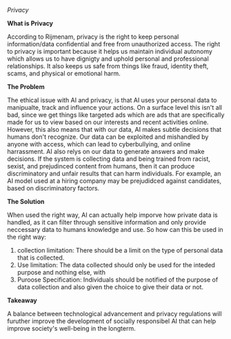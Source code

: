 *Privacy*

**What is Privacy**

According to Rijmenam, privacy is the right to keep personal information/data confidential and free from unauthorized access. The right to privacy is important because it helps us maintain individual autonomy which allows us to have dignigty and uphold personal and professional relationships. It also keeps us safe from things like fraud, identity theft, scams, and physical or emotional harm.

**The Problem**

The ethical issue with AI and privacy, is that AI uses your personal data to manipualte, track and influence your actions. On a surface level this isn't all bad, since we get things like targeted ads which are ads that are specifically made for us to view based on our interests and recent activities online.
However, this also means that with our data, AI makes subtle decisions that humans don't recognize.
Our data can be exploited and mishandled by anyone with access, which can lead to cyberbullying, and online harrassment.
AI also relys on our data to generate answers and make decisions. If the system is collecting data and being trained from racist, sexist, and prejudinced content from humans, then it can produce discriminatory and unfair results that can harm individuals. For example, an AI model used at a hiring company may be prejudidced against candidates, based on discriminatory factors.

**The Solution**

When used the right way, AI can actually help imporve how private data is handled, as it can filter through sensitive information and only provide neccessary data to humans knowledge and use.
So how can this be used in the right way:
1. collection limitation: There should be a limit on the type of personal data that is collected.
2. Use limitation: The data collected should only be used for the inteded purpose and nothing else, with
3. Puroose Specification: Individuals should be notified of the purpose of data collection and also given the choice to give their data or not.

**Takeaway**

A balance between technological advancement and privacy regulations will furuther improve the development of socially responsibel AI that can help improve society's well-being in the longterm. 
